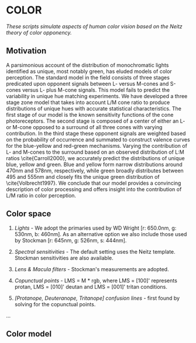 # COLOR

*These scripts simulate aspects of human color vision based on the Neitz theory of color opponency.*

## Motivation

A parsimonious account of the distribution of monochromatic lights identified as unique, most notably green, has eluded models of color perception.  The standard model in the field consists of three stages predicated upon opponent signals between L- versus M-cones and S-cones versus L- plus M-cone signals.  This model fails to predict the variability in unique hue matching experiments.  We have developed a three stage zone model that takes into account L/M cone ratio to produce distributions of unique hues with accurate statistical characteristics.  The first stage of our model is the known sensitivity functions of the cone photoreceptors.  The second stage is composed of a center of either an L- or M-cone opposed to a surround of all three cones with varying contribution.  In the third stage these opponent signals are weighted based on the probability of occurrence and summated to construct valence curves for the blue-yellow and red-green mechanisms.  Varying the contribution of L- and M-cones to the surround based on an observed distribution of L:M ratios \cite{Carroll2000}, we accurately predict the distributions of unique blue, yellow and green.  Blue and yellow form narrow distributions around 470nm and 578nm, respectively, while green broadly distributes between 495 and 555nm and closely fits the unique green distribution of \cite{Volbrecht1997}. We conclude that our model provides a convincing description of color processing and offers insight into the contribution of L/M ratio in color perception. 

## Color space

1. *Lights* - We adopt the primaries used by WD Wright [r: 650.0nm, g: 530nm, b: 460nm].  As an alternative option we also include those used by Stockman [r: 645nm, g: 526nm, s: 444nm].

2. *Spectral sensitivities* - The default setting uses the Neitz template.  Stockman sensitivities are also available.

3. *Lens & Macula filters* - Stockman's measurements are adopted.

4. *Copunctual points* - LMS = M * rgb, where LMS = [100]' represents protan, LMS = [010]' deutan and LMS = [001]' tritan conditions.

5. *[Protanope, Deuteranope, Tritanope] confusion lines* - first found by solving for the copunctual points.

...

## Color model